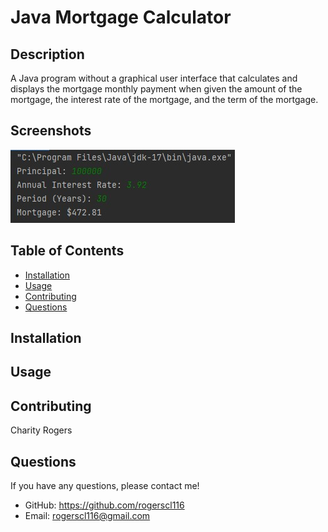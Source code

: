 # Java Mortgage Calculator

## Description
A Java program without a graphical user interface that calculates and displays the mortgage monthly payment when given the amount of the mortgage, the interest rate of the mortgage, and the term of the mortgage.

## Screenshots
![Java Mortgage Calculator Screenshot](./public/images/mortgage-calculator-screenshot.jpg)

## Table of Contents
 * [Installation](#installation)
 * [Usage](#usage)
 * [Contributing](#contributing)
 * [Questions](#questions)
        
## Installation

   
## Usage


## Contributing
Charity Rogers

## Questions
If you have any questions, please contact me!

  - GitHub: https://github.com/rogerscl116
  - Email: rogerscl116@gmail.com
  
